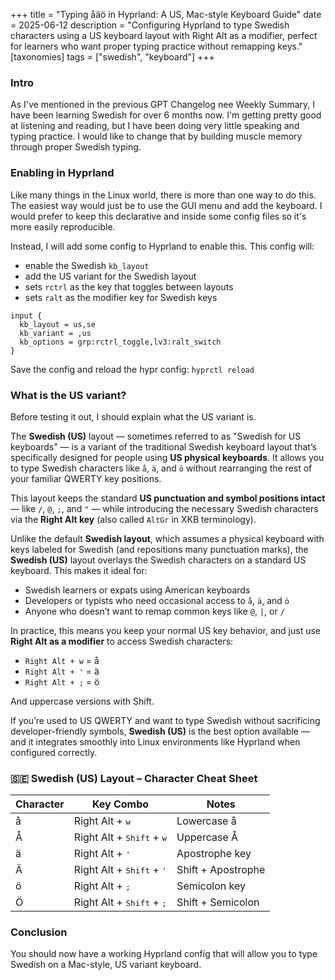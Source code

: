 +++
title = "Typing åäö in Hyprland: A US, Mac-style Keyboard Guide"
date = 2025-06-12
description = "Configuring Hyprland to type Swedish characters using a US keyboard layout with Right Alt as a modifier, perfect for learners who want proper typing practice without remapping keys."
[taxonomies]
tags = ["swedish", "keyboard"]
+++

### Intro

As I've mentioned in the previous GPT Changelog nee Weekly Summary, I have been
learning Swedish for over 6 months now. I'm getting pretty good at listening and
reading, but I have been doing very little speaking and typing practice. I would
like to change that by building muscle memory through proper Swedish typing.

### Enabling in Hyprland

Like many things in the Linux world, there is more than one way to do this. The
easiest way would just be to use the GUI menu and add the keyboard. I would
prefer to keep this declarative and inside some config files so it's more easily
reproducible.

Instead, I will add some config to Hyprland to enable this. This config will:
- enable the Swedish `kb_layout`
- add the US variant for the Swedish layout
- sets `rctrl` as the key that toggles between layouts
- sets `ralt` as the modifier key for Swedish keys
```
input {
  kb_layout = us,se
  kb_variant = ,us
  kb_options = grp:rctrl_toggle,lv3:ralt_switch
}
```

Save the config and reload the hypr config:
`hyprctl reload`

### What is the US variant?

Before testing it out, I should explain what the US variant is.

The **Swedish (US)** layout — sometimes referred to as "Swedish for US keyboards" —
is a variant of the traditional Swedish keyboard layout that’s specifically
designed for people using **US physical keyboards**. It allows you to type
Swedish characters like `å`, `ä`, and `ö` without rearranging the rest of your
familiar QWERTY key positions.

This layout keeps the standard **US punctuation and symbol positions intact** —
like `/`, `@`, `;`, and `"` — while introducing the necessary Swedish characters
via the **Right Alt key** (also called `AltGr` in XKB terminology).

Unlike the default **Swedish layout**, which assumes a physical keyboard with
keys labeled for Swedish (and repositions many punctuation marks), the
**Swedish (US)** layout overlays the Swedish characters on a standard US
keyboard. This makes it ideal for:

- Swedish learners or expats using American keyboards
- Developers or typists who need occasional access to `å`, `ä`, and `ö`
- Anyone who doesn’t want to remap common keys like `@`, `|`, or `/`

In practice, this means you keep your normal US key behavior, and just use
**Right Alt as a modifier** to access Swedish characters:

- `Right Alt + w` = å
- `Right Alt + '` = ä
- `Right Alt + ;` = ö

And uppercase versions with Shift.

If you’re used to US QWERTY and want to type Swedish without sacrificing
developer-friendly symbols, **Swedish (US)** is the best option available — and
it integrates smoothly into Linux environments like Hyprland when configured
correctly.

### 🇸🇪 Swedish (US) Layout – Character Cheat Sheet

<table class="swedish-keyboard-cheatsheet">
  <thead>
    <tr>
      <th>Character</th>
      <th>Key Combo</th>
      <th>Notes</th>
    </tr>
  </thead>
  <tbody>
    <tr>
      <td>å</td>
      <td>Right Alt + <kbd>w</kbd></td>
      <td>Lowercase å</td>
    </tr>
    <tr>
      <td>Å</td>
      <td>Right Alt + <kbd>Shift</kbd> + <kbd>w</kbd></td>
      <td>Uppercase Å</td>
    </tr>
    <tr>
      <td>ä</td>
      <td>Right Alt + <kbd>'</kbd></td>
      <td>Apostrophe key</td>
    </tr>
    <tr>
      <td>Ä</td>
      <td>Right Alt + <kbd>Shift</kbd> + <kbd>'</kbd></td>
      <td>Shift + Apostrophe</td>
    </tr>
    <tr>
      <td>ö</td>
      <td>Right Alt + <kbd>;</kbd></td>
      <td>Semicolon key</td>
    </tr>
    <tr>
      <td>Ö</td>
      <td>Right Alt + <kbd>Shift</kbd> + <kbd>;</kbd></td>
      <td>Shift + Semicolon</td>
    </tr>
  </tbody>
</table>


### Conclusion

You should now have a working Hyprland config that will allow you to type
Swedish on a Mac-style, US variant keyboard.
